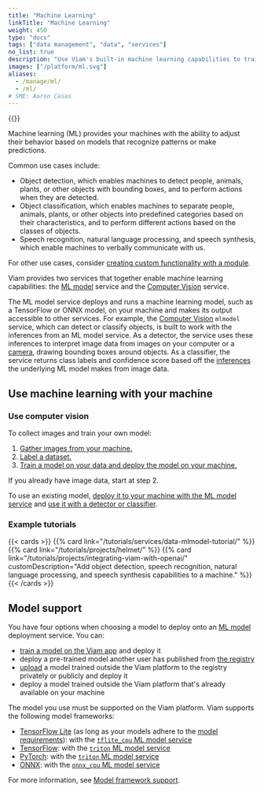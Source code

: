 ```yaml
---
title: "Machine Learning"
linkTitle: "Machine Learning"
weight: 450
type: "docs"
tags: ["data management", "data", "services"]
no_list: true
description: "Use Viam's built-in machine learning capabilities to train image classification models and deploy these models to your machines."
images: ["/platform/ml.svg"]
aliases:
  - /manage/ml/
  - /ml/
# SME: Aaron Casas
---
```


{{<imgproc src="/services/ml/training.png" class="alignright" resize="400x" declaredimensions=true alt="ML training">}}

Machine learning (ML) provides your machines with the ability to adjust their behavior based on models that recognize patterns or make predictions.

Common use cases include:

- Object detection, which enables machines to detect people, animals, plants, or other objects with bounding boxes, and to perform actions when they are detected.
- Object classification, which enables machines to separate people, animals, plants, or other objects into predefined categories based on their characteristics, and to perform different actions based on the classes of objects.
- Speech recognition, natural language processing, and speech synthesis, which enable machines to verbally communicate with us.

For other use cases, consider [creating custom functionality with a module](/registry/create/).

Viam provides two services that together enable machine learning capabilities: the [ML model](/services/ml/deploy/) service and the [Computer Vision](/services/vision/) service.

The ML model service deploys and runs a machine learning model, such as a TensorFlow or ONNX model, on your machine and makes its output accessible to other services.
For example, the [Computer Vision](/services/vision/mlmodel/) `mlmodel` service, which can detect or classify objects, is built to work with the inferences from an ML model service.
As a detector, the service uses these inferences to interpret image data from images on your computer or a [camera](/components/camera/), drawing bounding boxes around objects.
As a classifier, the service returns class labels and confidence score based off the [inferences](/services/ml/deploy/#infer) the underlying ML model makes from image data.

## Use machine learning with your machine

### Use computer vision

To collect images and train your own model:

1. [Gather images from your machine.](/get-started/quickstarts/collect-data/)
2. [Label a dataset.](/use-cases/deploy-ml/#create-a-dataset-and-label-data)
3. [Train a model on your data and deploy the model on your machine.](/use-cases/deploy-ml/#train-and-test-a-machine-learning-ml-model)

If you already have image data, start at step 2.

To use an existing model, [deploy it to your machine with the ML model service](/services/ml/deploy/) and [use it with a detector or classifier](/services/vision/mlmodel/).

### Example tutorials

{{< cards >}}
{{% card link="/tutorials/services/data-mlmodel-tutorial/" %}}
{{% card link="/tutorials/projects/helmet/" %}}
{{% card link="/tutorials/projects/integrating-viam-with-openai/" customDescription="Add object detection, speech recognition, natural language processing, and speech synthesis capabilities to a machine." %}}
{{< /cards >}}

## Model support

You have four options when choosing a model to deploy onto an [ML model](/services/ml/deploy/) deployment service.
You can:

- [train a model on the Viam app](/services/ml/train-model/) and deploy it
- deploy a pre-trained model another user has published from [the registry](https://app.viam.com/registry)
- [upload](/services/ml/upload-model/) a model trained outside the Viam platform to the registry privately or publicly and deploy it
- deploy a model trained outside the Viam platform that's already available on your machine

The model you use must be supported on the Viam platform.
Viam supports the following model frameworks:

- [TensorFlow Lite](https://www.tensorflow.org/lite) (as long as your models adhere to the [model requirements](/services/ml/deploy/tflite_cpu/#model-requirements)): with the [`tflite_cpu` ML model service](/services/ml/deploy/)
- [TensorFlow](https://www.tensorflow.org/): with the [`triton` ML model service](https://github.com/viamrobotics/viam-mlmodelservice-triton)
- [PyTorch](https://pytorch.org/): with the [`triton` ML model service](https://github.com/viamrobotics/viam-mlmodelservice-triton)
- [ONNX](https://onnx.ai/): with the [`onnx_cpu` ML model service](https://github.com/viam-labs/onnx-cpu)

For more information, see [Model framework support](/services/ml/upload-model/#model-framework-support).
